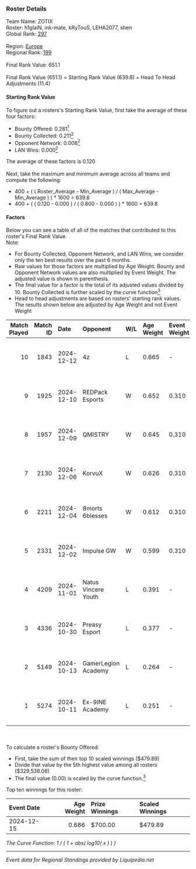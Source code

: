 ### Roster Details<br />
Team Name: ZOTIX<br />
Roster: h1glaiN, ink-mate, kRyTouS, LEHA2077, shen<br />
Global Rank: [297](../standings_global.md)<br />
<br />
Region: [Europe]( ../standings_europe.md)<br />
Regional Rank: [199]( ../standings_europe.md)<br />
<br />
Final Rank Value:  651.1<br />
<br />
Final Rank Value (651.1) = Starting Rank Value (639.8) + Head To Head Adjustments (11.4)<br />

#### Starting Rank Value<br />
To figure out a rosters's Starting Rank Value, first take the average of these four factors:<br />
- Bounty Offered: 0.261[<sup>1</sup>](#table2)
- Bounty Collected: 0.211[<sup>2</sup>](#table1)
- Opponent Network: 0.008[<sup>2</sup>](#table1)
- LAN Wins: 0.000[<sup>2</sup>](#table1)

The average of these factors is 0.120<br />
<br />
Next, take the maximum and minimum average across all teams and compute the following:<br />
- 400 + ( ( Roster_Average - Min_Average ) / ( Max_Average - Min_Average ) ) * 1600 = 639.8
- 400 + ( ( 0.120 - 0.000 ) / ( 0.800 - 0.000 ) ) * 1600 = 639.8


#### Factors<br />
Below you can see a table of all of the matches that contributed to this roster's Final Rank Value.<br />
Note:<br />

- For Bounty Collected, Opponent Network, and LAN Wins, we consider only the ten best results over the past 6 months.
- Raw values for those factors are multiplied by Age Weight. Bounty and Opponent Network values are also multiplied by Event Weight. The adjusted value is shown in parenthesis.
- The final value for a factor is the total of its adjusted values divided by 10. Bounty Collected is further scaled by the curve function[<sup>3</sup>](#curveFunction)
- Head to head adjustments are based on rosters' starting rank values. The results shown below are adjusted by Age Weight and not Event Weight
<span id="table1"></span><br />


| Match Played | Match ID | Date       | Opponent            | W/L | Age Weight | Event Weight | Bounty Collected | Opponent Network | LAN Wins  | H2H Adj. | Roster                                         |
| -: | -: | :- | :- | :- | :- | :- | :- | :- | :- | -: | :- |
|           10 |     1843 | 2024-12-12 | 4z                  | L   | 0.665      | -            | -                | -                | -         |   -10.61 | h1glaiN, ink-mate, kRyTouS, LEHA2077, shen     |
|            9 |     1925 | 2024-12-10 | REDPack Esports     | W   | 0.652      | 0.310        | 0.001 (0.000)    | 0.084 (0.017)    | 0 (0.000) |     9.01 | h1glaiN, ink-mate, kRyTouS, LEHA2077, shen     |
|            8 |     1957 | 2024-12-09 | QMISTRY             | W   | 0.645      | 0.310        | 0.001 (0.000)    | 0.027 (0.005)    | 0 (0.000) |     9.39 | Ganginho, h1glaiN, ink-mate, kRyTouS, LEHA2077 |
|            7 |     2130 | 2024-12-06 | KorvuX              | W   | 0.626      | 0.310        | 0.001 (0.000)    | 0.120 (0.023)    | 0 (0.000) |     9.12 | Ganginho, h1glaiN, ink-mate, kRyTouS, LEHA2077 |
|            6 |     2211 | 2024-12-04 | 8morts 6blesses     | W   | 0.612      | 0.310        | 0.000 (0.000)    | 0.000 (0.000)    | 0 (0.000) |     4.04 | Ganginho, h1glaiN, ink-mate, kRyTouS, LEHA2077 |
|            5 |     2331 | 2024-12-02 | Impulse GW          | W   | 0.599      | 0.310        | 0.006 (0.001)    | 0.169 (0.031)    | 0 (0.000) |    12.01 | Ganginho, h1glaiN, ink-mate, kRyTouS, LEHA2077 |
|            4 |     4209 | 2024-11-01 | Natus Vincere Youth | L   | 0.391      | -            | -                | -                | -         |    -8.45 | Ganginho, h1glaiN, ink-mate, LEHA2077, shen    |
|            3 |     4336 | 2024-10-30 | Preasy Esport       | L   | 0.377      | -            | -                | -                | -         |    -3.39 | Ganginho, h1glaiN, ink-mate, LEHA2077, shen    |
|            2 |     5149 | 2024-10-13 | GamerLegion Academy | L   | 0.264      | -            | -                | -                | -         |    -5.24 | h1glaiN, ink-mate, kRyTouS, LEHA2077, shen     |
|            1 |     5274 | 2024-10-11 | Ex-9INE Academy     | L   | 0.251      | -            | -                | -                | -         |    -4.51 | h1glaiN, ink-mate, kRyTouS, LEHA2077, shen     |

<br />
<span id="table2"></span><br />
To calculate a roster's Bounty Offered:<br />

- First, take the sum of their top 10 scaled winnings ($479.89)
- Divide that value by the 5th highest value among all rosters ($329,538.08)
- The final value (0.00) is scaled by the curve function.[<sup>3</sup>](#curveFunction)

Top ten winnings for this roster:<br />

| Event Date | Age Weight | Prize Winnings | Scaled Winnings |
| :- | -: | :- | :- |
| 2024-12-15 |      0.686 | $700.00        | $479.89         |


<span id="curveFunction"></span>_The Curve Function: 1 / ( 1 + abs( log10( x ) ) )_<br />

---
_Event data for Regional Standings provided by Liquipedia.net_<br />
